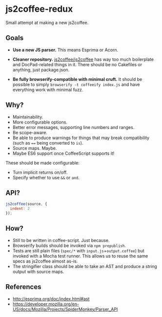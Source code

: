 # js2coffee-redux

Small attempt at making a new js2coffee.

## Goals

 * __Use a new JS parser.__
   This means Esprima or Acorn.

 * __Cleaner repository.__
   [js2coffee/js2coffee] has way too much boilerplate and DocPad-related things 
   in it. There should be no Cakefiles or anything, just package.json.

 * __Be fully browserify-compatible with minimal cruft.__
   It should be possible to simply `browserify -t coffeeify index.js` and have 
   everything work with minimal fuzz.

## Why?

 - Maintainability.
 - More configurable options.
 - Better error messages, supporting line numbers and ranges.
 - Be scope-aware.
 - Be able to produce warnings for things that may break compatibility (such as 
     `==` being converted to `is`).
 - Source maps. Maybe.
 - Maybe ES6 support once CoffeeScript supports it!

These should be made configurable:

 - Turn implicit returns on/off.
 - Specify whether to use `&&` or `and`.

## API?

```js
js2coffee(source, {
  indent: 2
});
```

## How?

 - Still to be written in coffee-script. Just because.
 - Browserify builds should be invoked via `npm prepublish`.
 - Tests are still plain files (`spec/*` with `input.js`+`output.coffee`)
   but invoked with a Mocha test runner. This allows us to reuse the same specs
   as js2coffee almost as-is.
 - The stringifier class should be able to take an AST and produce a string 
 output with source maps.

[js2coffee/js2coffee]: https://github.com/js2coffee/js2coffee

## References

 - http://esprima.org/doc/index.html#ast
 - https://developer.mozilla.org/en-US/docs/Mozilla/Projects/SpiderMonkey/Parser_API
